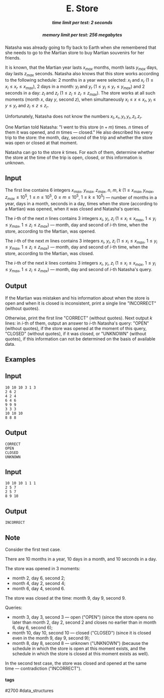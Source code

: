 <h1 style='text-align: center;'> E. Store</h1>

<h5 style='text-align: center;'>time limit per test: 2 seconds</h5>
<h5 style='text-align: center;'>memory limit per test: 256 megabytes</h5>

Natasha was already going to fly back to Earth when she remembered that she needs to go to the Martian store to buy Martian souvenirs for her friends.

It is known, that the Martian year lasts $x_{max}$ months, month lasts $y_{max}$ days, day lasts $z_{max}$ seconds. Natasha also knows that this store works according to the following schedule: 2 months in a year were selected: $x_l$ and $x_r$ ($1\le x_l\le x_r\le x_{max}$), 2 days in a month: $y_l$ and $y_r$ ($1\le y_l\le y_r\le y_{max}$) and 2 seconds in a day: $z_l$ and $z_r$ ($1\le z_l\le z_r\le z_{max}$). The store works at all such moments (month $x$, day $y$, second $z$), when simultaneously $x_l\le x\le x_r$, $y_l\le y\le y_r$ and $z_l\le z\le z_r$.

Unfortunately, Natasha does not know the numbers $x_l,x_r,y_l,y_r,z_l,z_r$.

One Martian told Natasha: "I went to this store $(n+m)$ times. $n$ times of them it was opened, and $m$ times — closed." He also described his every trip to the store: the month, day, second of the trip and whether the store was open or closed at that moment.

Natasha can go to the store $k$ times. For each of them, determine whether the store at the time of the trip is open, closed, or this information is unknown.

## Input

The first line contains $6$ integers $x_{max}$, $y_{max}$, $z_{max}$, $n$, $m$, $k$ ($1\le x_{max},y_{max},z_{max}\le 10^5$, $1\le n\le 10^5$, $0\le m\le 10^5$, $1\le k\le 10^5$) — number of months in a year, days in a month, seconds in a day, times when the store (according to a Martian) was opened, when it was closed and Natasha's queries.

The $i$-th of the next $n$ lines contains $3$ integers $x_i$, $y_i$, $z_i$ ($1\le x_i\le x_{max}$, $1\le y_i\le y_{max}$, $1\le z_i\le z_{max}$) — month, day and second of $i$-th time, when the store, according to the Martian, was opened.

The $i$-th of the next $m$ lines contains $3$ integers $x_i$, $y_i$, $z_i$ ($1\le x_i\le x_{max}$, $1\le y_i\le y_{max}$, $1\le z_i\le z_{max}$) — month, day and second of $i$-th time, when the store, according to the Martian, was closed.

The $i$-th of the next $k$ lines contains $3$ integers $x_i$, $y_i$, $z_i$ ($1\le x_i\le x_{max}$, $1\le y_i\le y_{max}$, $1\le z_i\le z_{max}$) — month, day and second of $i$-th Natasha's query.

## Output

If the Martian was mistaken and his information about when the store is open and when it is closed is inconsistent, print a single line "INCORRECT" (without quotes).

Otherwise, print the first line "CORRECT" (without quotes). Next output $k$ lines: in $i$-th of them, output an answer to $i$-th Natasha's query: "OPEN" (without quotes), if the store was opened at the moment of this query, "CLOSED" (without quotes), if it was closed, or "UNKNOWN" (without quotes), if this information can not be determined on the basis of available data.

## Examples

## Input


```
10 10 10 3 1 3  
2 6 2  
4 2 4  
6 4 6  
9 9 9  
3 3 3  
10 10 10  
8 8 8  

```
## Output


```
CORRECT  
OPEN  
CLOSED  
UNKNOWN  

```
## Input


```
10 10 10 1 1 1  
2 5 7  
2 5 7  
8 9 10  

```
## Output


```
INCORRECT  

```
## Note

Consider the first test case.

There are $10$ months in a year, $10$ days in a month, and $10$ seconds in a day.

The store was opened in $3$ moments:

* month $2$, day $6$, second $2$;
* month $4$, day $2$, second $4$;
* month $6$, day $4$, second $6$.

The store was closed at the time: month $9$, day $9$, second $9$.

Queries:

* month $3$, day $3$, second $3$ — open ("OPEN") (since the store opens no later than month $2$, day $2$, second $2$ and closes no earlier than in month $6$, day $6$, second $6$);
* month $10$, day $10$, second $10$ — closed ("CLOSED") (since it is closed even in the month $9$, day $9$, second $9$);
* month $8$, day $8$, second $8$ — unknown ("UNKNOWN") (because the schedule in which the store is open at this moment exists, and the schedule in which the store is closed at this moment exists as well).

In the second test case, the store was closed and opened at the same time — contradiction ("INCORRECT").



#### tags 

#2700 #data_structures 